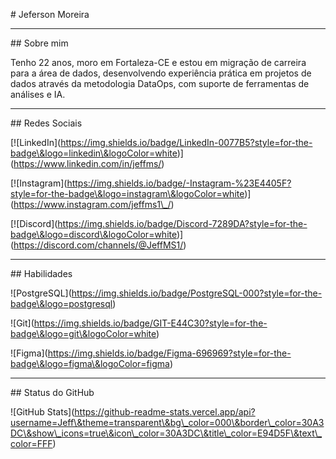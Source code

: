 \# Jeferson Moreira 

---

\## Sobre mim

Tenho 22 anos, moro em Fortaleza-CE e estou em migração de carreira para a área de dados, desenvolvendo experiência prática em projetos de dados através da metodologia DataOps, com suporte de ferramentas de análises e IA.



---



\## Redes Sociais

\[!\[LinkedIn](https://img.shields.io/badge/LinkedIn-0077B5?style=for-the-badge\&logo=linkedin\&logoColor=white)](https://www.linkedin.com/in/jeffms/)



\[!\[Instagram](https://img.shields.io/badge/-Instagram-%23E4405F?style=for-the-badge\&logo=instagram\&logoColor=white)](https://www.instagram.com/jeffms1\_/)



\[!\[Discord](https://img.shields.io/badge/Discord-7289DA?style=for-the-badge\&logo=discord\&logoColor=white)](https://discord.com/channels/@JeffMS1/)



---



\## Habilidades



!\[PostgreSQL](https://img.shields.io/badge/PostgreSQL-000?style=for-the-badge\&logo=postgresql)



!\[Git](https://img.shields.io/badge/GIT-E44C30?style=for-the-badge\&logo=git\&logoColor=white)



!\[Figma](https://img.shields.io/badge/Figma-696969?style=for-the-badge\&logo=figma\&logoColor=figma)



---



\## Status do GitHub

!\[GitHub Stats](https://github-readme-stats.vercel.app/api?username=Jeff\&theme=transparent\&bg\_color=000\&border\_color=30A3DC\&show\_icons=true\&icon\_color=30A3DC\&title\_color=E94D5F\&text\_color=FFF)

